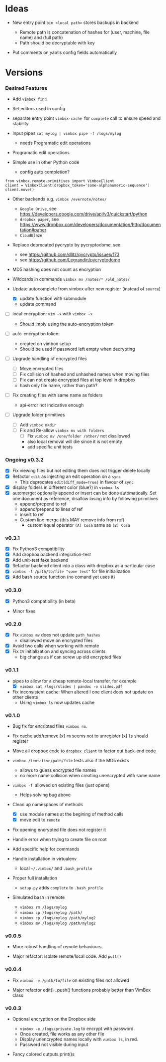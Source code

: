 # Ideas

* New entry point `bim <local path>` stores backups in backend
  - Remote path is concatenation of hashes for (user, machine, file name) and
    (full path)  
  - Path should be decryptable with key  

* Put comments on yamls config fields automatically

# Versions

### Desired Features

* Add `vimbox find` 

* Set editors used in config

* separate entry point `vimbox-cache `for `complete` call to ensure speed and
  stability

* Input pipes `cat mylog | vimbox pipe -f /logs/mylog`
    - needs Programatic edit operations

* Programatic edit operations

* Simple use in other Python code 
    - config auto completion?

```
from vimbox.remote.primitives import VimboxClient
client = VimboxClient(dropbox_token='some-alphanumeric-sequence')
client.move()
```

* Other backends e.g. `vimbox /evernote/notes/`
    - `Google Drive`, see https://developers.google.com/drive/api/v3/quickstart/python
    - `dropbox paper`, see https://www.dropbox.com/developers/documentation/http/documentation#paper 
    - `CloudBlaze` 

* Replace deprecated pycrypto by pycryptodome, see
    - see https://github.com/dlitz/pycrypto/issues/173 
    - see https://github.com/Legrandin/pycryptodome

* MD5 hashing does not count as encryption 

* Wildcards in commands `vimbox mv /notes/* /old_notes/`

* Update autocomplete from vimbox after new register (instead of `source`)
    - [x] update function with submodule
    * update command

- [ ] local encryption: `vim -x` with `vimbox -x`
    - Should imply using the auto-encryption token
- [ ] auto-encryption token:
    - created on vimbox setup 
    - Should be used if password left empty when decrypting
- [ ] Upgrade handling of encrypted files
    - [ ] Move encrypted files
    - [ ] Fix collision of hashed and unhashed names when moving files
    - [ ] Fix can not create encrypted files at top level in dropbox
    - hash only file name, rather than path?

- [ ] Fix creating files with same name as folders 
    - api-error not indicative enough

- [ ] Upgrade folder primitives
    - [ ] Add `vimbox mkdir`
    - [ ] Fix and Re-allow `vimbox mv with folders` 
        - [ ] Fix `vimbox mv /one/folder /other/` not disallowed
        - also local removal will die since it is not empty
        - add specific unit tests

### Ongoing v0.3.2

- [x] Fix viewing files but not editing them does not trigger delete locally
- [x] Refactor `edit` as injecting an edit operation on a `sync` 
    - This deprecates `edit(diff_mode=True)` in favour of `sync`
- [x] display folders in different color (blue?) in `vimbox ls`
- [x] automerge: optionally append or insert can be done automatically. Set 
    one document as reference, disallow losing info by following primitives
    - append/prepend to ref
    - append/prepend to lines of ref
    - insert to ref
    - Custom line merge (this MAY remove info from ref)   
        - custom equal operator `(A) Cosa` same as `(B) Cosa` 

### v0.3.1

- [x] Fix Python3 compatibility 
- [x] Add dropbox backend integration-test
- [x] Add unit-test fake backend
- [x] Refactor backend client into a class with dropbox as a particular case
- [x] `vimbox -f /path/to/file "some text"` for file initialization
- [x] Add bash source function (no comand yet uses it)

### v0.3.0

- [x] Python3 compatibility (in beta)
- Minor fixes

### v0.2.0

- [x] Fix `vimbox mv` does not update `path_hashes`
    - disallowed move on encrypted files
- [x] Avoid two calls when working with remote
- [x] Fix `IV` initialization and syncing across clients
    - big change as if can screw up old encrypted files

### v0.1.1

* pipes to allow for a cheap remote-local transfer, for example
    - [x] `vimbox cat /logs/slides | pandoc -o slides.pdf`

* Fix inconsistent cache: When altered I one client does not update on other clients
    - Using `vimbox ls` now updates cache

### v0.1.0

* Bug fix for encripted files `vimbox rm`.

* Fix cache add/remove
    [x] `rm` seems not to unregister
    [x] `ls` should register

* Move all dropbox code to `dropbox client` to factor out back-end code

* `vimbox /tentative/path/file` tests also if the MD5 exists
    - allows to guess encrypted file names
    - no more name collision when creating unencrypted with same name

* `vimbox -f `allowed on existing files (just opens)
    - Helps solving bug above

* Clean up namespaces of methods
    - [x] use module names at the begining of method calls
    - [x] move edit to `remote`

* Fix opening encrypted file does not register it

* Handle error when trying to create file on root

* Add specific help for commands

* Handle installation in virtualenv
    - local `~/.vimbox/` and `.bash_profile`

* Proper full installation
    - `setup.py` adds `complete` to `.bash_profile`

* Simulated bash in remote

    - `vimbox rm /logs/mylog`
    - `vimbox cp /logs/mylog /path/`
    - `vimbox cp /logs/mylog /path/mylog2`
    - `vimbox mv /logs/mylog /path/mylog2`

### v0.0.5

* More robust handling of remote behaviours

* Major refactor: isolate remote/local code. Add `pull()`

### v0.0.4

* Fix `vimbox -e /path/to/file` on existing files not allowed

* Major refactor edit() _push() functions probably better than VimBox class

### v0.0.3

* Optional encryption on the Dropbox side
    - `vimbox -e /logs/private.log` to encrypt with password
    - Once created, file works as any other file
    - Display unencrypted names locally with `vimbox ls`, in red.
    - Password not visible during input

* Fancy colored outputs print()s
